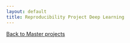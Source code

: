 ```yaml
---
layout: default
title: Reproducibility Project Deep Learning
---
```


[Back to Master projects](./master.md)
